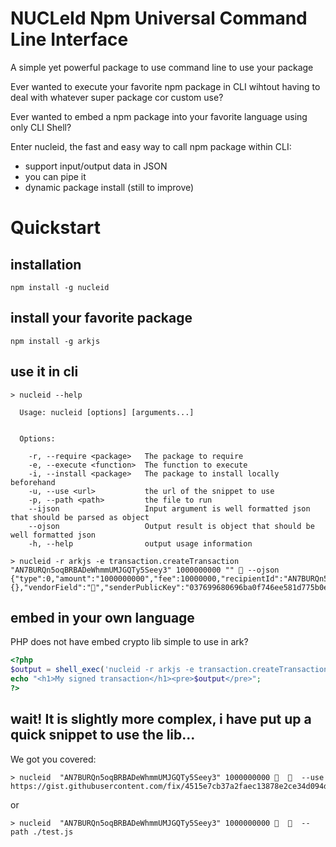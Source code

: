 # NUCLeId Npm Universal Command Line Interface
A simple yet powerful package to use command line to use your package

Ever wanted to execute your favorite npm package in CLI wihtout having to deal with whatever super package cor custom use?

Ever wanted to embed a npm package into your favorite language using only CLI Shell?

Enter nucleid, the fast and easy way to call npm package within CLI:
- support input/output data in JSON
- you can pipe it
- dynamic package install (still to improve)


# Quickstart
## installation
`npm install -g nucleid`

## install your favorite package
`npm install -g arkjs`

## use it in cli
```
> nucleid --help

  Usage: nucleid [options] [arguments...]


  Options:

    -r, --require <package>   The package to require
    -e, --execute <function>  The function to execute
    -i, --install <package>   The package to install locally beforehand
    -u, --use <url>           the url of the snippet to use
    -p, --path <path>         the file to run
    --ijson                   Input argument is well formatted json that should be parsed as object
    --ojson                   Output result is object that should be well formatted json
    -h, --help                output usage information
```

```
> nucleid -r arkjs -e transaction.createTransaction "AN7BURQn5oqBRBADeWhmmUMJGQTy5Seey3" 1000000000 "" 🦄 --ojson
{"type":0,"amount":"1000000000","fee":10000000,"recipientId":"AN7BURQn5oqBRBADeWhmmUMJGQTy5Seey3","timestamp":12272383,"asset":{},"vendorField":"🦄","senderPublicKey":"037699680696ba0f746ee581d775b0ef13a8832fe2539be80eaabff154f3e3995d","signature":"3045022100a801b198bc8719bb953d32d6afbd19bb7df4dde4ec20fee1cb5ec4dd6fe41f4902201a27a7eef2220ca9474c70f57d56dbff81ef64c3e753e5daaad499da68d0b4f8","id":"64f8d7466ae6e7f11401affdbe4dfbd94414670c2ffbb83e8c43e11ac975557e"}
```

## embed in your own language
PHP does not have embed crypto lib simple to use in ark?

```php
<?php
$output = shell_exec('nucleid -r arkjs -e transaction.createTransaction "AN7BURQn5oqBRBADeWhmmUMJGQTy5Seey3" 1000000000 "" 🦄 --ojson');
echo "<h1>My signed transaction</h1><pre>$output</pre>";
?>
```

## wait! It is slightly more complex, i have put up a quick snippet to use the lib...
We got you covered:

```
> nucleid  "AN7BURQn5oqBRBADeWhmmUMJGQTy5Seey3" 1000000000 🦄  🦄  --use https://gist.githubusercontent.com/fix/4515e7cb37a2faec13878e2ce34d094d/raw/testsignature.js
```
or 
```
> nucleid  "AN7BURQn5oqBRBADeWhmmUMJGQTy5Seey3" 1000000000 🦄  🦄  --path ./test.js
```
